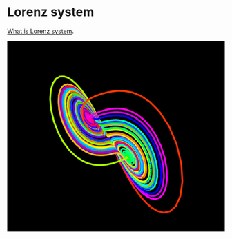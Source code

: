 # Lorenz system

[What is Lorenz system](https://en.wikipedia.org/wiki/Lorenz_system).

![Processing software output screenshot](./screenshot/processing_result.png)
